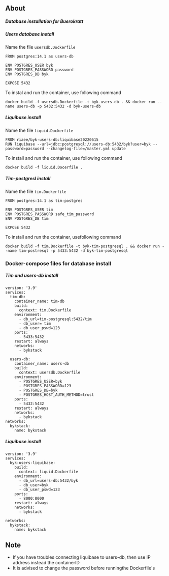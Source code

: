 ## About
##### Database installation for Buerokratt

##### Users database install

Name the file `usersdb.Dockerfile`
```
FROM postgres:14.1 as users-db

ENV POSTGRES_USER byk
ENV POSTGRES_PASSWORD password
ENV POSTGRES_DB byk

EXPOSE 5432
```
To instal and run the container, use following command
```
docker build -f usersdb.Dockerfile -t byk-users-db . && docker run --name users-db -p 5432:5432 -d byk-users-db
```


##### Liquibase install

Name the file `liquid.Dockerfile`
```
FROM riaee/byk-users-db:liquibase20220615
RUN liquibase --url=jdbc:postgresql://users-db:5432/byk?user=byk --password=password --changelog-file=/master.yml update

```

To install and run the container, use following command
```
docker build -f liquid.Docerfile .
```

##### Tim-postgresl install

Name the file `tim.Dockerfile`

```
FROM postgres:14.1 as tim-postgres

ENV POSTGRES_USER tim
ENV POSTGRES_PASSWORD safe_tim_password
ENV POSTGRES_DB tim

EXPOSE 5432
```

To install and run the container, usefollowing command

```
docker build -f tim.Dockerfile -t byk-tim-postgresql . && docker run --name tim-postresql -p 5433:5432 -d byk-tim-postgresql
```

### Docker-compose files for database install

##### Tim and users-db install
```
version: '3.9'
services:
  tim-db:
    container_name: tim-db
    build:
      context: tim.Dockerfile
    environment:
      - db_url=tim-postgresql:5432/tim
      - db_user= tim
      - db_user_pswd=123
    ports:
      - 5433:5432
    restart: always
    networks:
      - bykstack

  users-db:
    container_name: users-db
    build:
      context: usersdb.Dockerfile
    environment:
      - POSTGRES_USER=byk
      - POSTGRES_PASSWORD=123
      - POSTGRES_DB=byk
      - POSTGRES_HOST_AUTH_METHOD=trust
    ports:
      - 5432:5432
    restart: always
    networks:
      - bykstack
networks:
  bykstack:
    name: bykstack
 ```
##### Liquibase install
```
version: '3.9'
services:
  byk-users-liquibase:
    build:
      context: liquid.Dockerfile
    environment:
      - db_url=users-db:5432/byk
      - db_user=byk
      - db_user_pswd=123
    ports:
      - 8000:8000
    restart: always
    networks:
      - bykstack

networks:
  bykstack:
    name: bykstack
```


## Note
- If you have troubles connecting liquibase to users-db, then use IP address instead the containerID
- It is advised to change the password before runningthe Dockerfile's

